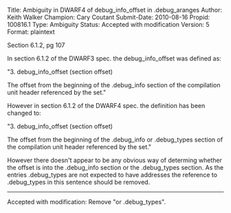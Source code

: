 Title:       Ambiguity in DWARF4 of debug_info_offset in .debug_aranges
Author:      Keith Walker
Champion:    Cary Coutant
Submit-Date: 2010-08-16
Propid:      100816.1
Type:        Ambiguity
Status:      Accepted with modification
Version:     5
Format:      plaintext

Section 6.1.2, pg 107

In section 6.1.2 of the DWARF3 spec. the debug_info_offset was defined as:
 
  "3.  debug_info_offset (section offset)
 
   The offset from the beginning of the .debug_info section of the 
   compilation unit header referenced by the set."
  
However in section 6.1.2 of the DWARF4 spec. the definition has been changed to:
  
  "3.  debug_info_offset (section offset)
  
   The offset from the beginning of the .debug_info or .debug_types 
   section of the compilation unit header referenced by the set."
 
However there doesn't appear to be any obvious way of determing whether the 
offset is into the .debug_info section or the .debug_types section.   As the 
entries .debug_types are not expected to have addresses the reference to 
.debug_types in this sentence should be removed.

----

Accepted with modification:  Remove "or .debug_types".
